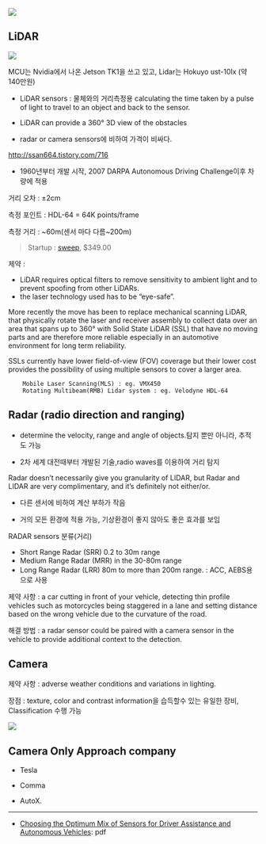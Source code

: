 

![](http://i.imgur.com/SAZPK7T.png)

## LiDAR

![](https://cdn-images-1.medium.com/max/2000/1*ZXWTdEZ3NYN5qz87gXWeGA.png)

MCU는 Nvidia에서 나온 Jetson TK1을 쓰고 있고, Lidar는 Hokuyo ust-10lx \(약140만원\)

- LiDAR sensors : 물체와의 거리측정용 calculating the time taken by a pulse of light to travel to an object and back to the sensor. 

- LiDAR can provide a 360° 3D view of the obstacles

- radar or camera sensors에 비하여 가격이 비싸다. 

http://ssan664.tistory.com/716



- 1960년부터 개발 시작, 2007 DARPA Autonomous Driving Challenge이후 차량에 적용 

거리 오차 : ±2cm

측정 포인트 : HDL-64 = 64K points/frame

측정 거리 : ~60m(센서 마다 다름~200m)

> Startup : [sweep](http://scanse.io/), $349.00

제약 : 
- LiDAR requires optical filters to remove sensitivity to ambient light and to prevent spoofing from other LiDARs. 
- the laser technology used has to be “eye-safe”. 

More recently the move has been to replace mechanical scanning LiDAR, that physically rotate the laser and receiver assembly to collect data over an area that spans up to 360° with Solid State LiDAR (SSL) that have no moving parts and are therefore more reliable especially in an automotive environment for long term reliability. 

SSLs currently have lower field-of-view (FOV) coverage but their lower cost provides the possibility of using multiple sensors to cover a larger area.

        Mobile Laser Scanning(MLS) : eg. VMX450
        Rotating Multibeam(RMB) Lidar system : eg. Velodyne HDL-64

## Radar (radio direction and ranging)

- determine the velocity, range and angle of objects.탐지 뿐만 아니라, 추적도 가능 

- 2차 세계 대전때부터 개발된 기술,radio waves를 이용하여 거리 탐지 

Radar doesn’t necessarily give you granularity of LIDAR, but Radar and LIDAR are very complimentary, and it’s definitely not either/or.

- 다른 센서에 비하여 계산 부하가 작음 

- 거의 모든 환경에 적용 가능, 기상환경이 좋지 않아도 좋은 효과를 보임 

RADAR sensors 분류(거리)
- Short Range Radar (SRR) 0.2 to 30m range 
- Medium Range Radar (MRR) in the 30-80m range 
- Long Range Radar (LRR) 80m to more than 200m range. : ACC, AEBS용으로 사용 

제약 사항 : a car cutting in front of your vehicle, detecting thin profile vehicles such as motorcycles being staggered in a lane and setting distance based on the wrong vehicle due to the curvature of the road. 

해결 방법 : a radar sensor could be paired with a camera sensor in the vehicle to provide additional context to the detection.



## Camera

제약 사항 : adverse weather conditions and variations in lighting. 

장점 : texture, color and contrast information을 습득할수 있는 유일한 장비, Classification 수행 가능 




![](https://i.imgur.com/ExCCr82.png)





## Camera Only Approach company

- Tesla

- Comma 

- AutoX.

---

- [Choosing the Optimum Mix of Sensors for Driver Assistance and Autonomous Vehicles](https://blog.nxp.com/wp-content/uploads/2017/05/Ors_NXP_2017_Embedded_Vision_Summit_Final.pdf): pdf